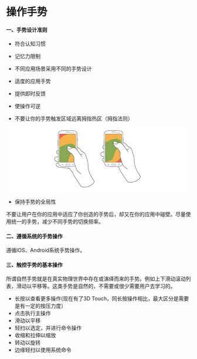 # 操作手势

#### 一、手势设计准则

* 符合认知习惯
* 记忆力限制
* 不同应用场景采用不同的手势设计
* 适度的应用手势
* 提供即时反馈
* 使操作可逆

* 不要让你的手势触发区域远离拇指热区（拇指法则）

![](/assets/import.png)

* 保持手势的全局性

不要让用户在你的应用中适应了你创造的手势后，却又在你的应用中碰壁。尽量使用统一的手势，减少不同手势的切换频率。

#### 二、遵循系统的手势操作

遵循IOS、Android系统手势操作。

#### 三、触控手势的基本操作

所谓自然手势就是在真实物理世界中存在或演绎而来的手势。例如上下滑动滚动列表，滑动以平移等。这类手势是自然的，不需要或很少需要用户去学习的。

* 长按以查看更多操作\(现在有了3D Touch，同长按操作相比，最大区分是需要是有一定的按压力度）
* 点击执行主操作
* 滑动以平移
* 轻扫以选定，并进行命令操作
* 收缩和拉伸以缩放
* 转动以旋转
* 边缘轻扫以使用系统命令




